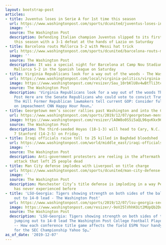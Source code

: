 ```yaml
---
layout: bootstrap-post
articles:
- title: Juventus loses in Serie A for 1st time this season
  url: https://www.washingtonpost.com/sports/dcunited/juventus-loses-in-serie-a-for-1st-time-this-season/2019/12/07/8daffa2e-1949-11ea-80d6-d0ca7007273f_story.html
  image: ''
  source: The Washington Post
  description: Defending Italian champion Juventus slipped to its first Serie A loss
    this season with a 3-1 defeat at the hands of Lazio on Saturday
- title: Barcelona routs Mallorca 5-2 with Messi hat trick
  url: https://www.washingtonpost.com/sports/dcunited/barcelona-routs-mallorca-5-2-with-messi-hat-trick/2019/12/07/c29214aa-1941-11ea-80d6-d0ca7007273f_story.html
  image: ''
  source: The Washington Post
  description: It was a special night for Barcelona at Camp Nou Stadium as it routed
    Mallorca 5-2 in the Spanish league on Saturday
- title: Virginia Republicans look for a way out of the woods - The Washington Post
  url: https://www.washingtonpost.com/local/virginia-politics/virginia-republicans-look-for-a-way-out-of-the-woods/2019/12/07/4f60016a-1930-11ea-9110-3b34ce1d92b1_story.html
  image: https://www.washingtonpost.com/resizer/Sau_10rbKlU8v4wBtTli3tcBGM4=/1440x0/smart/arc-anglerfish-washpost-prod-washpost.s3.amazonaws.com/public/LAWMTPQZHEI6VJSZPVUWIHDP64.jpg
  source: The Washington Post
  description: 'Virginia Republicans look for a way out of the woods The Washington
    Post Here are the Senate Republicans who could vote to convict Trump | TheHill
    The Hill Former Republican lawmakers tell current GOP: Consider full evidence
    on impeachment CNN Happy Hour Roun…'
- title: Georgetown men’s soccer rallies past Washington and into the College Cup
  url: https://www.washingtonpost.com/sports/2019/12/07/georgetown-mens-soccer-rallies-past-washington-into-college-cup/
  image: https://www.washingtonpost.com/resizer/lAOW8o0S5i5aQL96qvKkx96Ff3s=/1440x0/smart/arc-anglerfish-washpost-prod-washpost.s3.amazonaws.com/public/5TVLGDAZE4I6VAGW2DFHABZHH4.jpg
  source: The Washington Post
  description: The third-seeded Hoyas (18-1-3) will head to Cary, N.C., and face No.
    7 Stanford (14-2-5) on Friday.
- title: Iraqi officials raise toll to 25 killed in Baghdad bloodshed
  url: https://www.washingtonpost.com/world/middle_east/iraqi-officials-raise-toll-to-25-killed-in-baghdad-bloodshed/2019/12/07/2ac7920a-193f-11ea-80d6-d0ca7007273f_story.html
  image: ''
  source: The Washington Post
  description: Anti-government protesters are reeling in the aftermath of a bloody
    attack that left 25 people dead
- title: Man City defense implodes with Liverpool on title charge
  url: https://www.washingtonpost.com/sports/dcunited/man-city-defense-implodes-with-liverpool-on-title-charge/2019/12/07/af8afd9e-193d-11ea-80d6-d0ca7007273f_story.html
  image: ''
  source: The Washington Post
  description: Manchester City’s title defense is imploding in a way Pep Guardiola
    has never experienced before
- title: 'LSU-Georgia: Tigers showing strength on both sides of the ball in jumping
    out to 14-0 lead - The Washington Post'
  url: https://www.washingtonpost.com/sports/2019/12/07/lsu-georgia-sec-championship-game/
  image: https://www.washingtonpost.com/resizer/-9oV25lVhhKOit2MUpQb2Du21xc=/1440x0/smart/arc-anglerfish-washpost-prod-washpost.s3.amazonaws.com/public/Z2VPCPAZHII6VAGW2DFHABZHH4.jpg
  source: The Washington Post
  description: 'LSU-Georgia: Tigers showing strength on both sides of the ball in
    jumping out to 14-0 lead The Washington Post College Football Playoff tracker
    -- How each conference title game affects the field ESPN Your handy rooting guide
    for the SEC Championship Yahoo Sp…'
as_of_date: '2019-12-07'
---
```


